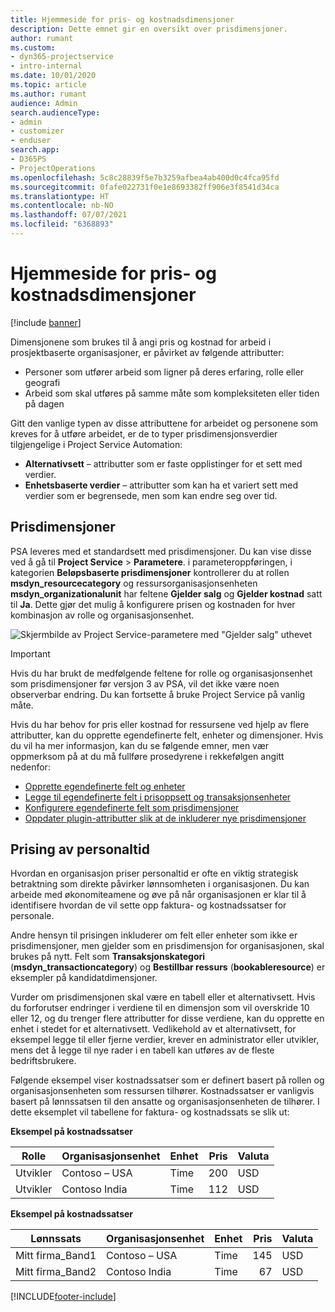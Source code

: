 ```yaml
---
title: Hjemmeside for pris- og kostnadsdimensjoner
description: Dette emnet gir en oversikt over prisdimensjoner.
author: rumant
ms.custom:
- dyn365-projectservice
- intro-internal
ms.date: 10/01/2020
ms.topic: article
ms.author: rumant
audience: Admin
search.audienceType:
- admin
- customizer
- enduser
search.app:
- D365PS
- ProjectOperations
ms.openlocfilehash: 5c8c28839f5e7b3259afbea4ab400d0c4fca95fd
ms.sourcegitcommit: 0fafe022731f0e1e8693382ff906e3f8541d34ca
ms.translationtype: HT
ms.contentlocale: nb-NO
ms.lasthandoff: 07/07/2021
ms.locfileid: "6368893"
---
```

# <a name="pricing-and-costing-dimensions-home-page"></a>Hjemmeside for pris- og kostnadsdimensjoner

[!include [banner](../includes/psa-now-project-operations.md)]

Dimensjonene som brukes til å angi pris og kostnad for arbeid i prosjektbaserte organisasjoner, er påvirket av følgende attributter:

- Personer som utfører arbeid som ligner på deres erfaring, rolle eller geografi
- Arbeid som skal utføres på samme måte som kompleksiteten eller tiden på dagen

Gitt den vanlige typen av disse attributtene for arbeidet og personene som kreves for å utføre arbeidet, er de to typer prisdimensjonsverdier tilgjengelige i Project Service Automation: 

- **Alternativsett** – attributter som er faste opplistinger for et sett med verdier.
- **Enhetsbaserte verdier** – attributter som kan ha et variert sett med verdier som er begrensede, men som kan endre seg over tid.

## <a name="pricing-dimensions"></a>Prisdimensjoner

PSA leveres med et standardsett med prisdimensjoner. Du kan vise disse ved å gå til **Project Service** > **Parametere**. i parameteroppføringen, i kategorien **Beløpsbaserte prisdimensjoner** kontrollerer du at rollen **msdyn_resourcecategory** og ressursorganisasjonsenheten **msdyn_organizationalunit** har feltene **Gjelder salg** og **Gjelder kostnad** satt til **Ja**. Dette gjør det mulig å konfigurere prisen og kostnaden for hver kombinasjon av rolle og organisasjonsenhet.

![Skjermbilde av Project Service-parametere med "Gjelder salg" uthevet](media/PS-OOB-parameters.png)

> [!IMPORTANT]
> Hvis du har brukt de medfølgende feltene for rolle og organisasjonsenhet som prisdimensjoner før versjon 3 av PSA, vil det ikke være noen observerbar endring. Du kan fortsette å bruke Project Service på vanlig måte. 

Hvis du har behov for pris eller kostnad for ressursene ved hjelp av flere attributter, kan du opprette egendefinerte felt, enheter og dimensjoner. Hvis du vil ha mer informasjon, kan du se følgende emner, men vær oppmerksom på at du må fullføre prosedyrene i rekkefølgen angitt nedenfor:

- [Opprette egendefinerte felt og enheter](create-custom-fields-entities.md)
- [Legge til egendefinerte felt i prisoppsett og transaksjonsenheter](field-references.md)
- [Konfigurere egendefinerte felt som prisdimensjoner ](set-up-pricing-dimensions.md)
- [Oppdater plugin-attributter slik at de inkluderer nye prisdimensjoner](update-plug-in-attributes.md)

## <a name="pricing-human-resource-time"></a>Prising av personaltid
Hvordan en organisasjon priser personaltid er ofte en viktig strategisk betraktning som direkte påvirker lønnsomheten i organisasjonen. Du kan arbeide med økonomiteamene og øve på når organisasjonen er klar til å identifisere hvordan de vil sette opp faktura- og kostnadssatser for personale.

Andre hensyn til prisingen inkluderer om felt eller enheter som ikke er prisdimensjoner, men gjelder som en prisdimensjon for organisasjonen, skal brukes på nytt. Felt som **Transaksjonskategori** (**msdyn_transactioncategory**) og **Bestillbar ressurs** (**bookableresource**) er eksempler på kandidatdimensjoner. 

Vurder om prisdimensjonen skal være en tabell eller et alternativsett. Hvis du forforutser endringer i verdiene til en dimensjon som vil overskride 10 eller 12, og du trenger flere attributter for disse verdiene, kan du opprette en enhet i stedet for et alternativsett. Vedlikehold av et alternativsett, for eksempel legge til eller fjerne verdier, krever en administrator eller utvikler, mens det å legge til nye rader i en tabell kan utføres av de fleste bedriftsbrukere.

Følgende eksempel viser kostnadssatser som er definert basert på rollen og organisasjonsenheten som ressursen tilhører. Kostnadssatser er vanligvis basert på lønnssatsen til den ansatte og organisasjonsenheten de tilhører. I dette eksemplet vil tabellene for faktura- og kostnadssats se slik ut:

**Eksempel på kostnadssatser**

| Rolle        | Organisasjonsenhet    |Enhet      |Pris      |Valuta  |
| ------------|-------------|----------|----------:|----------|
| Utvikler   | Contoso – USA  |Time | 200|USD     |
| Utvikler   | Contoso India |Time|   112|USD     |


**Eksempel på kostnadssatser**

| Lønnssats     | Organisasjonsenhet    |Enhet      |Pris      |Valuta  |
| ----------------|-------------|----------|----------:|----------|
| Mitt firma_Band1 | Contoso – USA  |Time | 145|USD     |
| Mitt firma_Band2 | Contoso India |Time|   67|USD     |


[!INCLUDE[footer-include](../includes/footer-banner.md)]